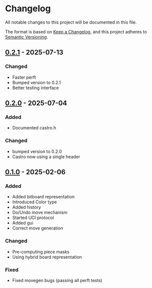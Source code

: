 # Changelog

All notable changes to this project will be documented in this file.

The format is based on [Keep a Changelog](https://keepachangelog.com/en/1.1.0/), and this project adheres to [Semantic Versioning](https://semver.org/spec/v2.0.0.html).


## [0.2.1] - 2025-07-13 

### Changed

- Faster perft
- Bumped version to 0.2.1
- Better testing interface


## [0.2.0] - 2025-07-04 

### Added

- Documented castro.h

### Changed

- bumped version to 0.2.0
- Castro now using a single header


## [0.1.0] - 2025-02-06 

### Added

- Added bitboard representation
- Introduced Color type
- Added history
- Do/Undo move mechanism
- Started UCI protocol
- Added gui
- Correct move generation

### Changed

- Pre-computing piece masks
- Using hybrid board representation

### Fixed

- Fixed movegen bugs (passing all perft tests)


[0.1.0]: https://github.com/KDesp73/castro//releases/tag/v0.1.0
[0.2.0]: https://github.com/KDesp73/castro//releases/tag/v0.2.0
[0.2.1]: https://github.com/KDesp73/castro//releases/tag/v0.2.1

